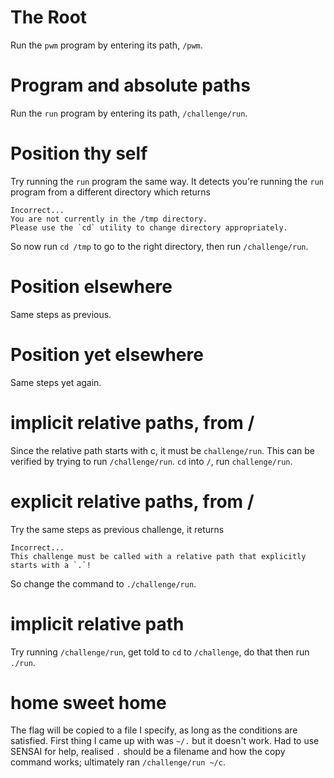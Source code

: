 # The Root
Run the `pwm` program by entering its path, `/pwm`.

# Program and absolute paths
Run the `run` program by entering its path, `/challenge/run`.

# Position thy self
Try running the `run` program the same way. It detects you're running the `run` program from a different directory which returns
```
Incorrect...
You are not currently in the /tmp directory.
Please use the `cd` utility to change directory appropriately.
```

So now run `cd /tmp` to go to the right directory, then run `/challenge/run`.

# Position elsewhere
Same steps as previous.

# Position yet elsewhere
Same steps yet again.

# implicit relative paths, from /
Since the relative path starts with c, it must be `challenge/run`. This can be verified by trying to run `/challenge/run`. `cd` into `/`, run `challenge/run`.

# explicit relative paths, from /
Try the same steps as previous challenge, it returns
```
Incorrect...
This challenge must be called with a relative path that explicitly starts with a `.`!
```
So change the command to `./challenge/run`.

# implicit relative path
Try running `/challenge/run`, get told to `cd` to `/challenge`, do that then run `./run`.

# home sweet home
The flag will be copied to a file I specify, as long as the conditions are satisfied. First thing I came up with was `~/.` but it doesn't work. Had to use SENSAI for help, realised `.` should be a filename and how the copy command works; ultimately ran `/challenge/run ~/c`.
